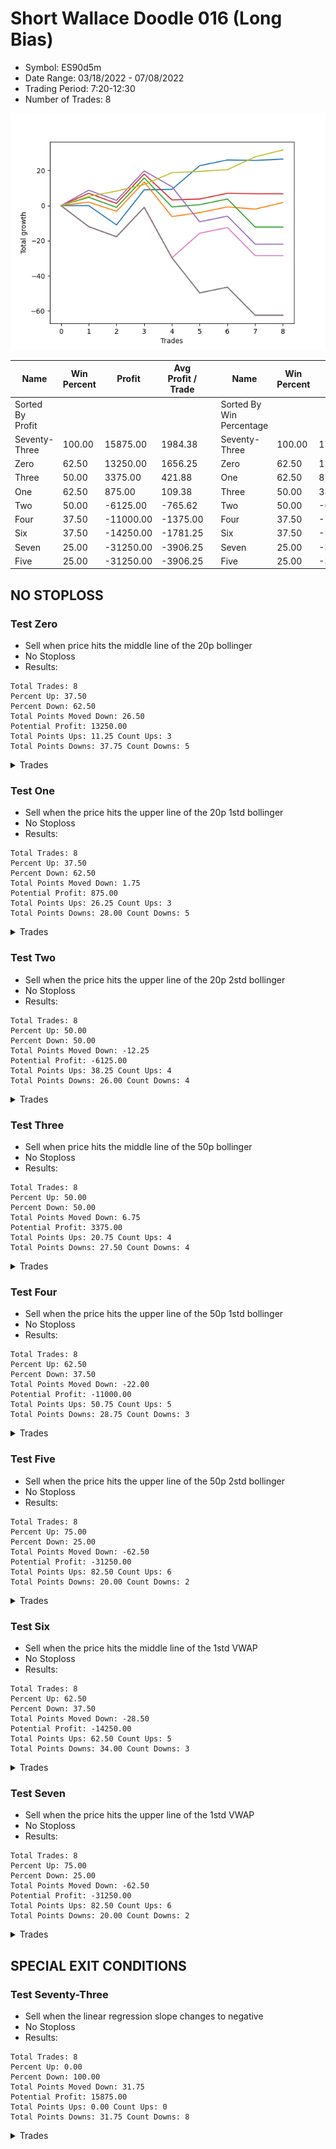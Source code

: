 # Short Wallace Doodle 016 (Long Bias)
- Symbol: ES90d5m
- Date Range: 03/18/2022 - 07/08/2022
- Trading Period: 7:20-12:30
- Number of Trades: 8

![Plot](ShortWallaceDoodle016ES90d5m(LongBias).png)

| Name | Win Percent | Profit | Avg Profit / Trade |     | Name | Win Percent | Profit | Avg Profit / Trade |
| ---- | ----------- | ------ | ------------------ | --- | ---- | ----------- | ------ | ------------------ |
| Sorted By <br> Profit | | | | | Sorted By <br> Win Percentage ||||
| Seventy-Three | 100.00 | 15875.00 | 1984.38 |     | Seventy-Three | 100.00 | 15875.00 | 1984.38 |
| Zero | 62.50 | 13250.00 | 1656.25 |     | Zero | 62.50 | 13250.00 | 1656.25 |
| Three | 50.00 | 3375.00 | 421.88 |     | One | 62.50 | 875.00 | 109.38 |
| One | 62.50 | 875.00 | 109.38 |     | Three | 50.00 | 3375.00 | 421.88 |
| Two | 50.00 | -6125.00 | -765.62 |     | Two | 50.00 | -6125.00 | -765.62 |
| Four | 37.50 | -11000.00 | -1375.00 |     | Four | 37.50 | -11000.00 | -1375.00 |
| Six | 37.50 | -14250.00 | -1781.25 |     | Six | 37.50 | -14250.00 | -1781.25 |
| Seven | 25.00 | -31250.00 | -3906.25 |     | Seven | 25.00 | -31250.00 | -3906.25 |
| Five | 25.00 | -31250.00 | -3906.25 |     | Five | 25.00 | -31250.00 | -3906.25 |

## NO STOPLOSS

### Test Zero
* Sell when price hits the middle line of the 20p bollinger
* No Stoploss
* Results:
```
Total Trades: 8
Percent Up: 37.50
Percent Down: 62.50
Total Points Moved Down: 26.50
Potential Profit: 13250.00
Total Points Ups: 11.25 Count Ups: 3
Total Points Downs: 37.75 Count Downs: 5
```

<details><summary>Trades</summary>

<code>In: 2022-04-19 07:50:00		Out: 2022-04-19 09:29:15		Total Position Time: 99:15		Total Move Down: -0.00		Total to Date: 0.00</code> <br />
<code>In: 2022-04-28 10:20:00		Out: 2022-04-28 12:34:15		Total Position Time: 134:15		Total Move Down: -11.00		Total to Date: -11.00</code> <br />
<code>In: 2022-05-25 12:15:00		Out: 2022-05-25 12:49:20		Total Position Time: 34:20		Total Move Down: 20.00		Total to Date: 9.00</code> <br />
<code>In: 2022-05-26 07:25:00		Out: 2022-05-26 08:48:25		Total Position Time: 83:25		Total Move Down: 0.25		Total to Date: 9.25</code> <br />
<code>In: 2022-05-27 07:25:00		Out: 2022-05-27 08:05:10		Total Position Time: 40:10		Total Move Down: 13.50		Total to Date: 22.75</code> <br />
<code>In: 2022-05-27 12:30:00		Out: 2022-05-27 12:50:00		Total Position Time: 20:00		Total Move Down: 3.25		Total to Date: 26.00</code> <br />
<code>In: 2022-06-24 07:25:00		Out: 2022-06-24 09:29:00		Total Position Time: 124:00		Total Move Down: -0.25		Total to Date: 25.75</code> <br />
<code>In: 2022-07-07 11:30:00		Out: 2022-07-07 12:38:25		Total Position Time: 68:25		Total Move Down: 0.75		Total to Date: 26.50</code> <br />


</details>

### Test One
* Sell when the price hits the upper line of the 20p 1std bollinger
* No Stoploss
* Results:
```
Total Trades: 8
Percent Up: 37.50
Percent Down: 62.50
Total Points Moved Down: 1.75
Potential Profit: 875.00
Total Points Ups: 26.25 Count Ups: 3
Total Points Downs: 28.00 Count Downs: 5
```

<details><summary>Trades</summary>

<code>In: 2022-04-19 07:50:00		Out: 2022-04-19 09:37:25		Total Position Time: 107:25		Total Move Down: 2.00		Total to Date: 2.00</code> <br />
<code>In: 2022-04-28 10:20:00		Out: 2022-04-28 12:45:05		Total Position Time: 145:05		Total Move Down: -5.25		Total to Date: -3.25</code> <br />
<code>In: 2022-05-25 12:15:00		Out: 2022-05-25 12:50:00		Total Position Time: 35:00		Total Move Down: 16.75		Total to Date: 13.50</code> <br />
<code>In: 2022-05-26 07:25:00		Out: 2022-05-26 11:35:30		Total Position Time: 250:30		Total Move Down: -19.75		Total to Date: -6.25</code> <br />
<code>In: 2022-05-27 07:25:00		Out: 2022-05-27 09:50:20		Total Position Time: 145:20		Total Move Down: 2.25		Total to Date: -4.00</code> <br />
<code>In: 2022-05-27 12:30:00		Out: 2022-05-27 12:50:00		Total Position Time: 20:00		Total Move Down: 3.25		Total to Date: -0.75</code> <br />
<code>In: 2022-06-24 07:25:00		Out: 2022-06-24 10:55:10		Total Position Time: 210:10		Total Move Down: -1.25		Total to Date: -2.00</code> <br />
<code>In: 2022-07-07 11:30:00		Out: 2022-07-07 12:46:45		Total Position Time: 76:45		Total Move Down: 3.75		Total to Date: 1.75</code> <br />


</details>

### Test Two
* Sell when the price hits the upper line of the 20p 2std bollinger
* No Stoploss
* Results:
```
Total Trades: 8
Percent Up: 50.00
Percent Down: 50.00
Total Points Moved Down: -12.25
Potential Profit: -6125.00
Total Points Ups: 38.25 Count Ups: 4
Total Points Downs: 26.00 Count Downs: 4
```

<details><summary>Trades</summary>

<code>In: 2022-04-19 07:50:00		Out: 2022-04-19 09:39:40		Total Position Time: 109:40		Total Move Down: 4.75		Total to Date: 4.75</code> <br />
<code>In: 2022-04-28 10:20:00		Out: 2022-04-28 12:50:00		Total Position Time: 150:00		Total Move Down: -5.75		Total to Date: -1.00</code> <br />
<code>In: 2022-05-25 12:15:00		Out: 2022-05-25 12:50:00		Total Position Time: 35:00		Total Move Down: 16.75		Total to Date: 15.75</code> <br />
<code>In: 2022-05-26 07:25:00		Out: 2022-05-26 11:36:15		Total Position Time: 251:15		Total Move Down: -16.50		Total to Date: -0.75</code> <br />
<code>In: 2022-05-27 07:25:00		Out: 2022-05-27 10:43:55		Total Position Time: 198:55		Total Move Down: 1.25		Total to Date: 0.50</code> <br />
<code>In: 2022-05-27 12:30:00		Out: 2022-05-27 12:50:00		Total Position Time: 20:00		Total Move Down: 3.25		Total to Date: 3.75</code> <br />
<code>In: 2022-06-24 07:25:00		Out: 2022-06-24 12:50:00		Total Position Time: 325:00		Total Move Down: -16.00		Total to Date: -12.25</code> <br />
<code>In: 2022-07-07 11:30:00		Out: 2022-07-07 12:50:00		Total Position Time: 80:00		Total Move Down: -0.00		Total to Date: -12.25</code> <br />


</details>

### Test Three
* Sell when price hits the middle line of the 50p bollinger
* No Stoploss
* Results:
```
Total Trades: 8
Percent Up: 50.00
Percent Down: 50.00
Total Points Moved Down: 6.75
Potential Profit: 3375.00
Total Points Ups: 20.75 Count Ups: 4
Total Points Downs: 27.50 Count Downs: 4
```

<details><summary>Trades</summary>

<code>In: 2022-04-19 07:50:00		Out: 2022-04-19 10:45:25		Total Position Time: 175:25		Total Move Down: 7.00		Total to Date: 7.00</code> <br />
<code>In: 2022-04-28 10:20:00		Out: 2022-04-28 12:50:00		Total Position Time: 150:00		Total Move Down: -5.75		Total to Date: 1.25</code> <br />
<code>In: 2022-05-25 12:15:00		Out: 2022-05-25 12:50:00		Total Position Time: 35:00		Total Move Down: 16.75		Total to Date: 18.00</code> <br />
<code>In: 2022-05-26 07:25:00		Out: 2022-05-26 12:03:15		Total Position Time: 278:15		Total Move Down: -14.75		Total to Date: 3.25</code> <br />
<code>In: 2022-05-27 07:25:00		Out: 2022-05-27 11:06:15		Total Position Time: 221:15		Total Move Down: 0.50		Total to Date: 3.75</code> <br />
<code>In: 2022-05-27 12:30:00		Out: 2022-05-27 12:50:00		Total Position Time: 20:00		Total Move Down: 3.25		Total to Date: 7.00</code> <br />
<code>In: 2022-06-24 07:25:00		Out: 2022-06-24 11:07:35		Total Position Time: 222:35		Total Move Down: -0.25		Total to Date: 6.75</code> <br />
<code>In: 2022-07-07 11:30:00		Out: 2022-07-07 12:50:00		Total Position Time: 80:00		Total Move Down: -0.00		Total to Date: 6.75</code> <br />


</details>

### Test Four
* Sell when the price hits the upper line of the 50p 1std bollinger
* No Stoploss
* Results:
```
Total Trades: 8
Percent Up: 62.50
Percent Down: 37.50
Total Points Moved Down: -22.00
Potential Profit: -11000.00
Total Points Ups: 50.75 Count Ups: 5
Total Points Downs: 28.75 Count Downs: 3
```

<details><summary>Trades</summary>

<code>In: 2022-04-19 07:50:00		Out: 2022-04-19 11:11:45		Total Position Time: 201:45		Total Move Down: 8.75		Total to Date: 8.75</code> <br />
<code>In: 2022-04-28 10:20:00		Out: 2022-04-28 12:50:00		Total Position Time: 150:00		Total Move Down: -5.75		Total to Date: 3.00</code> <br />
<code>In: 2022-05-25 12:15:00		Out: 2022-05-25 12:50:00		Total Position Time: 35:00		Total Move Down: 16.75		Total to Date: 19.75</code> <br />
<code>In: 2022-05-26 07:25:00		Out: 2022-05-26 12:17:40		Total Position Time: 292:40		Total Move Down: -9.00		Total to Date: 10.75</code> <br />
<code>In: 2022-05-27 07:25:00		Out: 2022-05-27 12:50:00		Total Position Time: 325:00		Total Move Down: -20.00		Total to Date: -9.25</code> <br />
<code>In: 2022-05-27 12:30:00		Out: 2022-05-27 12:50:00		Total Position Time: 20:00		Total Move Down: 3.25		Total to Date: -6.00</code> <br />
<code>In: 2022-06-24 07:25:00		Out: 2022-06-24 12:50:00		Total Position Time: 325:00		Total Move Down: -16.00		Total to Date: -22.00</code> <br />
<code>In: 2022-07-07 11:30:00		Out: 2022-07-07 12:50:00		Total Position Time: 80:00		Total Move Down: -0.00		Total to Date: -22.00</code> <br />


</details>

### Test Five
* Sell when the price hits the upper line of the 50p 2std bollinger
* No Stoploss
* Results:
```
Total Trades: 8
Percent Up: 75.00
Percent Down: 25.00
Total Points Moved Down: -62.50
Potential Profit: -31250.00
Total Points Ups: 82.50 Count Ups: 6
Total Points Downs: 20.00 Count Downs: 2
```

<details><summary>Trades</summary>

<code>In: 2022-04-19 07:50:00		Out: 2022-04-19 12:50:00		Total Position Time: 300:00		Total Move Down: -12.00		Total to Date: -12.00</code> <br />
<code>In: 2022-04-28 10:20:00		Out: 2022-04-28 12:50:00		Total Position Time: 150:00		Total Move Down: -5.75		Total to Date: -17.75</code> <br />
<code>In: 2022-05-25 12:15:00		Out: 2022-05-25 12:50:00		Total Position Time: 35:00		Total Move Down: 16.75		Total to Date: -1.00</code> <br />
<code>In: 2022-05-26 07:25:00		Out: 2022-05-26 12:50:00		Total Position Time: 325:00		Total Move Down: -28.75		Total to Date: -29.75</code> <br />
<code>In: 2022-05-27 07:25:00		Out: 2022-05-27 12:50:00		Total Position Time: 325:00		Total Move Down: -20.00		Total to Date: -49.75</code> <br />
<code>In: 2022-05-27 12:30:00		Out: 2022-05-27 12:50:00		Total Position Time: 20:00		Total Move Down: 3.25		Total to Date: -46.50</code> <br />
<code>In: 2022-06-24 07:25:00		Out: 2022-06-24 12:50:00		Total Position Time: 325:00		Total Move Down: -16.00		Total to Date: -62.50</code> <br />
<code>In: 2022-07-07 11:30:00		Out: 2022-07-07 12:50:00		Total Position Time: 80:00		Total Move Down: -0.00		Total to Date: -62.50</code> <br />


</details>

### Test Six
* Sell when the price hits the middle line of the 1std VWAP
* No Stoploss
* Results:
```
Total Trades: 8
Percent Up: 62.50
Percent Down: 37.50
Total Points Moved Down: -28.50
Potential Profit: -14250.00
Total Points Ups: 62.50 Count Ups: 5
Total Points Downs: 34.00 Count Downs: 3
```

<details><summary>Trades</summary>

<code>In: 2022-04-19 07:50:00		Out: 2022-04-19 12:50:00		Total Position Time: 300:00		Total Move Down: -12.00		Total to Date: -12.00</code> <br />
<code>In: 2022-04-28 10:20:00		Out: 2022-04-28 12:50:00		Total Position Time: 150:00		Total Move Down: -5.75		Total to Date: -17.75</code> <br />
<code>In: 2022-05-25 12:15:00		Out: 2022-05-25 12:50:00		Total Position Time: 35:00		Total Move Down: 16.75		Total to Date: -1.00</code> <br />
<code>In: 2022-05-26 07:25:00		Out: 2022-05-26 12:50:00		Total Position Time: 325:00		Total Move Down: -28.75		Total to Date: -29.75</code> <br />
<code>In: 2022-05-27 07:25:00		Out: 2022-05-27 08:02:45		Total Position Time: 37:45		Total Move Down: 14.00		Total to Date: -15.75</code> <br />
<code>In: 2022-05-27 12:30:00		Out: 2022-05-27 12:50:00		Total Position Time: 20:00		Total Move Down: 3.25		Total to Date: -12.50</code> <br />
<code>In: 2022-06-24 07:25:00		Out: 2022-06-24 12:50:00		Total Position Time: 325:00		Total Move Down: -16.00		Total to Date: -28.50</code> <br />
<code>In: 2022-07-07 11:30:00		Out: 2022-07-07 12:50:00		Total Position Time: 80:00		Total Move Down: -0.00		Total to Date: -28.50</code> <br />


</details>

### Test Seven
* Sell when the price hits the upper line of the 1std VWAP
* No Stoploss
* Results:
```
Total Trades: 8
Percent Up: 75.00
Percent Down: 25.00
Total Points Moved Down: -62.50
Potential Profit: -31250.00
Total Points Ups: 82.50 Count Ups: 6
Total Points Downs: 20.00 Count Downs: 2
```

<details><summary>Trades</summary>

<code>In: 2022-04-19 07:50:00		Out: 2022-04-19 12:50:00		Total Position Time: 300:00		Total Move Down: -12.00		Total to Date: -12.00</code> <br />
<code>In: 2022-04-28 10:20:00		Out: 2022-04-28 12:50:00		Total Position Time: 150:00		Total Move Down: -5.75		Total to Date: -17.75</code> <br />
<code>In: 2022-05-25 12:15:00		Out: 2022-05-25 12:50:00		Total Position Time: 35:00		Total Move Down: 16.75		Total to Date: -1.00</code> <br />
<code>In: 2022-05-26 07:25:00		Out: 2022-05-26 12:50:00		Total Position Time: 325:00		Total Move Down: -28.75		Total to Date: -29.75</code> <br />
<code>In: 2022-05-27 07:25:00		Out: 2022-05-27 12:50:00		Total Position Time: 325:00		Total Move Down: -20.00		Total to Date: -49.75</code> <br />
<code>In: 2022-05-27 12:30:00		Out: 2022-05-27 12:50:00		Total Position Time: 20:00		Total Move Down: 3.25		Total to Date: -46.50</code> <br />
<code>In: 2022-06-24 07:25:00		Out: 2022-06-24 12:50:00		Total Position Time: 325:00		Total Move Down: -16.00		Total to Date: -62.50</code> <br />
<code>In: 2022-07-07 11:30:00		Out: 2022-07-07 12:50:00		Total Position Time: 80:00		Total Move Down: -0.00		Total to Date: -62.50</code> <br />


</details>

## SPECIAL EXIT CONDITIONS 

### Test Seventy-Three
* Sell when the linear regression slope changes to negative
* No Stoploss
* Results:
```
Total Trades: 8
Percent Up: 0.00
Percent Down: 100.00
Total Points Moved Down: 31.75
Potential Profit: 15875.00
Total Points Ups: 0.00 Count Ups: 0
Total Points Downs: 31.75 Count Downs: 8
```

<details><summary>Trades</summary>

<code>In: 2022-04-19 07:50:00		Out: 2022-04-19 07:55:05		Total Position Time: 05:05		Total Move Down: 5.25		Total to Date: 5.25</code> <br />
<code>In: 2022-04-28 10:20:00		Out: 2022-04-28 10:27:05		Total Position Time: 07:05		Total Move Down: 3.00		Total to Date: 8.25</code> <br />
<code>In: 2022-05-25 12:15:00		Out: 2022-05-25 12:22:00		Total Position Time: 07:00		Total Move Down: 3.75		Total to Date: 12.00</code> <br />
<code>In: 2022-05-26 07:25:00		Out: 2022-05-26 07:33:05		Total Position Time: 08:05		Total Move Down: 6.75		Total to Date: 18.75</code> <br />
<code>In: 2022-05-27 07:25:00		Out: 2022-05-27 07:36:05		Total Position Time: 11:05		Total Move Down: 0.75		Total to Date: 19.50</code> <br />
<code>In: 2022-05-27 12:30:00		Out: 2022-05-27 12:34:05		Total Position Time: 04:05		Total Move Down: 1.00		Total to Date: 20.50</code> <br />
<code>In: 2022-06-24 07:25:00		Out: 2022-06-24 07:39:05		Total Position Time: 14:05		Total Move Down: 7.25		Total to Date: 27.75</code> <br />
<code>In: 2022-07-07 11:30:00		Out: 2022-07-07 11:38:05		Total Position Time: 08:05		Total Move Down: 4.00		Total to Date: 31.75</code> <br />


</details>